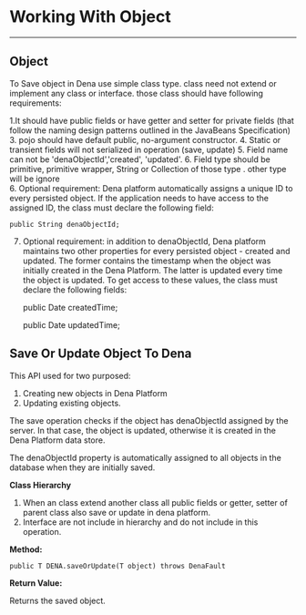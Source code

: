 # Working With Object #

----------

## Object ##
To Save object in Dena use simple class type. class need not extend or implement any class or interface. those class should have following requirements:

1.It should have public fields or have getter and setter for private fields (that follow the naming design patterns outlined in the JavaBeans Specification)
3. pojo should have default public, no-argument constructor. 
4. Static or transient fields will not serialized in operation (save, update)
5. Field name can not be 'denaObjectId','created', 'updated'.
6. Field type should be primitive, primitive wrapper, String or Collection of those type . other type will be ignore  
6. Optional requirement: Dena platform automatically assigns a unique ID to every persisted object. If the application needs to have access to the assigned ID, the class must declare the following field: 

    public String denaObjectId;

7. Optional requirement: in addition to denaObjectId, Dena platform maintains two other properties for every persisted object - created and updated. The former contains the timestamp when the object was initially created in the Dena Platform. The latter is updated every time the object is updated. To get access to these values, the class must declare the following fields:
 
    public Date createdTime;

    public Date updatedTime;  
    

## Save Or Update Object To Dena ##

This API used for two purposed:

1. Creating new objects in Dena Platform
2. Updating existing objects.
 

The save operation checks if the object has denaObjectId assigned by the server. In that case, the object is updated, otherwise it is created in the Dena Platform data store. 

The denaObjectId property is automatically assigned to all objects in the database when they are initially saved. 

**Class Hierarchy**

1. When an class extend another class all public fields or getter, setter of parent class also save or update in dena platform.
2. Interface are not include in hierarchy and do not include in this operation.


**Method:**

    public T DENA.saveOrUpdate(T object) throws DenaFault

**Return Value:**

Returns the saved object.

